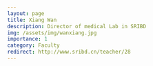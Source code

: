 ```yaml
---
layout: page
title: Xiang Wan
description: Director of medical Lab in SRIBD
img: /assets/img/wanxiang.jpg
importance: 1
category: Faculty
redirect: http://www.sribd.cn/teacher/28
---
```

